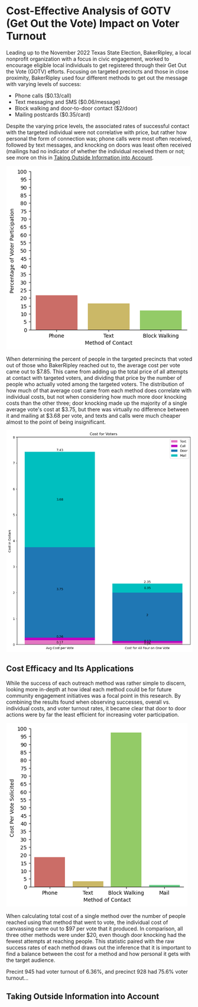 # Cost-Effective Analysis of GOTV (Get Out the Vote) Impact on Voter Turnout

Leading up to the November 2022 Texas State Election, BakerRipley, a local nonprofit organization with a focus in civic engagement, worked to encourage eligible local individuals to get registered through their Get Out the Vote (GOTV) efforts. Focusing on targeted precincts and those in close proximity, BakerRipley used four different methods to get out the message with varying levels of success:

* Phone calls (\$0.13/call)
* Text messaging and SMS (\$0.06/message)
* Block walking and door-to-door contact (\$2/door)
* Mailing postcards (\$0.35/card)

Despite the varying price levels, the associated rates of successful contact with the targeted individual were not correlative with price, but rather how personal the form of connection was; phone calls were most often received, followed by text messages, and knocking on doors was least often received (mailings had no indicator of whether the individual received them or not; see more on this in [Taking Outside Information into Account](#taking-outside-information-into-account).

![Voting in Target Group](/Visualizations/voter-part-among-govt-target.png?raw=true "Voting in GOVT Target Group")

When determining the percent of people in the targeted precincts that voted out of those who BakerRipley reached out to, the average cost per vote came out to $7.85. This came from adding up the total price of all attempts at contact with targeted voters, and dividing that price by the number of people who actually voted among the targeted voters. The distribution of how much of that average cost came from each method does correlate with individual costs, but not when considering how much more door knocking costs than the other three; door knocking made up the majority of a single average vote's cost at $3.75, but there was virtually no difference between it and mailing at $3.68 per vote, and texts and calls were much cheaper almost to the point of being insignificant.

![Average Cost per Vote](/Visualizations/cost-for-a-vote.png?raw=true "Avg Cost per Vote")

## Cost Efficacy and Its Applications

While the success of each outreach method was rather simple to discern, looking more in-depth at how ideal each method could be for future community engagement initiatives was a focal point in this research. By combining the results found when observing successes, overall vs. individual costs, and voter turnout rates, it became clear that door to door actions were by far the least efficient for increasing voter participation.

![Price per Method](/Visualizations/cost-per-method.png?raw=true "Price per Method")

When calculating total cost of a single method over the number of people reached using that method that went to vote, the individual cost of canvassing came out to \$97 per vote that it produced. In comparison, all three other methods were under \$20, even though door knocking had the fewest attempts at reaching people. This statistic paired with the raw success rates of each method draws out the inference that it is important to find a balance between the cost for a method and how personal it gets with the target audience.

Precint 945 had voter turnout of 6.36%, and precinct 928 had 75.6% voter turnout...

## Taking Outside Information into Account
